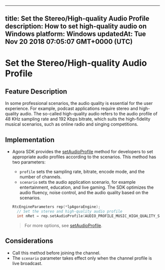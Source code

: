 
---
title: Set the Stereo/High-quality Audio Profile
description: How to set high-quality audio on Windows
platform: Windows
updatedAt: Tue Nov 20 2018 07:05:07 GMT+0000 (UTC)
---
# Set the Stereo/High-quality Audio Profile
## Feature Description 

In some professional scenarios, the audio quality is essential for the user experience. For example, podcast applications require stereo and high-quality audio. The so-called high-quality audio refers to the audio profile of 48 KHz sampling rate and 192 Kbps bitrate, which suits the high-fidelity musical scenarios, such as online radio and singing competitions.

## Implementation

- Agora SDK provides the [setAudioProfile](https://docs.agora.io/en/Interactive%20Broadcast/API%20Reference/cpp/classagora_1_1rtc_1_1_i_rtc_engine.html#ab0cb52e238b729a15525a5cc12543d9e) method for developers to set appropriate audio profiles according to the scenarios. This method has two parameters:

  - `profile` sets the sampling rate, bitrate, encode mode, and the number of channels.
  - `scenario` sets the audio application scenario, for example entertainment, education, and live gaming. The SDK optimizes the audio fluency, noise control, and the audio quality based on the scenarios.

  ```c++
  RtcEngineParameters rep(*lpAgoraEngine);
    // Set the stereo and high-quality audio profile
    int nRet = rep.setAudioProfile(AUDIO_PROFILE_MUSIC_HIGH_QUALITY_STEREO, AUDIO_SCENARIO_DEFAULT);
  ```

  > For more options, see [setAudioProfile](https://docs.agora.io/en/Interactive%20Broadcast/API%20Reference/cpp/classagora_1_1rtc_1_1_i_rtc_engine.html#ab0cb52e238b729a15525a5cc12543d9e).

## Considerations

- Call this method before joining the channel.
- The `scenario` parameter takes effect only when the channel profile is live broadcast.
